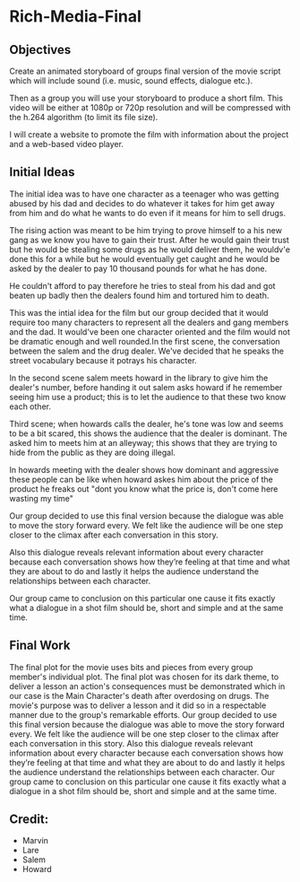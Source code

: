 # Rich-Media-Final

## Objectives
Create an animated storyboard of groups final version of the movie script which will include sound (i.e. music, sound effects, dialogue etc.).

Then as a group you will use your storyboard to produce a short film. This video will be either at 1080p or 720p resolution and will be compressed with the h.264 algorithm (to limit its file size).

I will create a website to promote the film with information about the project and a web-based video player.

## Initial Ideas
The initial idea was to have one character as a teenager who was getting abused by his dad and decides to do whatever it takes for him get away from him and do what he wants to do even if it means for him to sell drugs. 

The rising action was meant to be him trying to prove himself to a his new gang as we know you have to gain their trust. After he would gain their trust but he would be stealing some drugs as he would deliver them, he wouldv'e done this for a while but he would eventually get caught and he would be asked by the dealer to pay 10 thousand pounds for what he has done. 

He couldn't afford to pay therefore he tries to steal from his dad and got beaten up badly then the dealers found him and tortured him to death. 
    
This was the intial idea for the film but our group decided that it would require too many characters to represent all the dealers and gang members and the dad. It would've been one character oriented and the film would not be dramatic enough and well rounded.In the first scene, the conversation between the salem and the drug dealer. We've decided that he speaks the street vocabulary because it potrays his character.
   
In the second scene salem meets howard in the library to give him the dealer's number, before handing it out salem asks howard if he remember seeing him use a product; this is to let the audience to that these two know each other.

Third scene; when howards calls the dealer, he's tone was low and seems to be a bit scared, this shows the audience that the dealer is dominant. The asked him to meets him at an alleyway; this shows that they are trying to hide from the public as they are doing illegal.

In howards meeting with the dealer shows how dominant and aggressive these people can be like when howard askes him about the price of the product he freaks out "dont you know what the price is, don't come here wasting my time"

Our group decided to use this final version because the dialogue was able to move the story forward every. We felt like the audience will be one step closer to the climax after each conversation in this story. 

Also this dialogue reveals relevant information about every character because each conversation shows how they’re feeling at that time and what they are about to do and lastly it helps the audience understand the relationships between each character.

Our group came to conclusion on this particular one cause it fits exactly what a dialogue in a shot film should be, short and simple and at the same time.

## Final Work
The final plot for the movie uses bits and pieces from every group member's individual plot. The final plot was chosen for its dark theme, to deliver a lesson an action's consequences must be demonstrated which in our case is the Main Character's death after overdosing on drugs. The movie's purpose was to deliver a lesson and it did so in a respectable manner due to the group's remarkable efforts. Our group decided to use this final version because the dialogue was able to move the story forward every. We felt like the audience will be one step closer to the climax after each conversation in this story. Also this dialogue reveals relevant information about every character because each conversation shows how they’re feeling at that time and what they are about to do and lastly it helps the audience understand the relationships between each character. Our group came to conclusion on this particular one cause it fits exactly what a dialogue in a shot film should be, short and simple and at the same time.

## Credit:
* Marvin
* Lare
* Salem
* Howard

